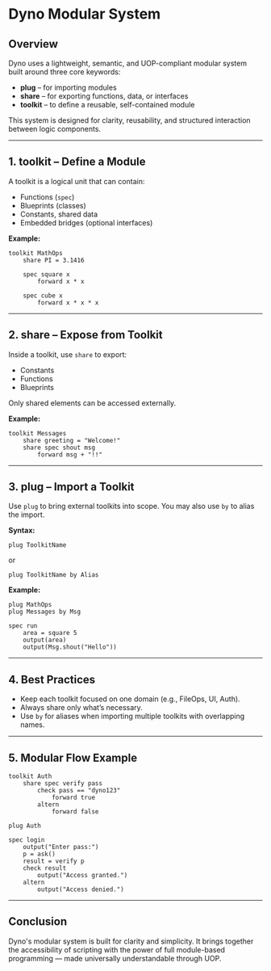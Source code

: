 # Dyno Modular System

## Overview

Dyno uses a lightweight, semantic, and UOP-compliant modular system built around three core keywords:

- **plug** – for importing modules
- **share** – for exporting functions, data, or interfaces
- **toolkit** – to define a reusable, self-contained module

This system is designed for clarity, reusability, and structured interaction between logic components.

---

## 1. toolkit – Define a Module

A toolkit is a logical unit that can contain:

- Functions (`spec`)
- Blueprints (classes)
- Constants, shared data
- Embedded bridges (optional interfaces)

**Example:**

```
toolkit MathOps
    share PI = 3.1416

    spec square x
        forward x * x

    spec cube x
        forward x * x * x
```

---

## 2. share – Expose from Toolkit

Inside a toolkit, use `share` to export:

- Constants
- Functions
- Blueprints

Only shared elements can be accessed externally.

**Example:**

```
toolkit Messages
    share greeting = "Welcome!"
    share spec shout msg
        forward msg + "!!"
```

---

## 3. plug – Import a Toolkit

Use `plug` to bring external toolkits into scope. You may also use `by` to alias the import.

**Syntax:**

```
plug ToolkitName
```

or

```
plug ToolkitName by Alias
```

**Example:**

```
plug MathOps
plug Messages by Msg

spec run
    area = square 5
    output(area)
    output(Msg.shout("Hello"))
```

---

## 4. Best Practices

- Keep each toolkit focused on one domain (e.g., FileOps, UI, Auth).
- Always share only what’s necessary.
- Use `by` for aliases when importing multiple toolkits with overlapping names.

---

## 5. Modular Flow Example

```
toolkit Auth
    share spec verify pass
        check pass == "dyno123"
            forward true
        altern
            forward false

plug Auth

spec login
    output("Enter pass:")
    p = ask()
    result = verify p
    check result
        output("Access granted.")
    altern
        output("Access denied.")
```

---

## Conclusion

Dyno's modular system is built for clarity and simplicity. It brings together the accessibility of scripting with the power of full module-based programming — made universally understandable through UOP.
